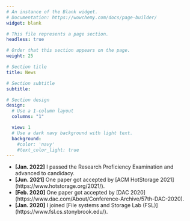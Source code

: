 ```yaml
---
# An instance of the Blank widget.
# Documentation: https://wowchemy.com/docs/page-builder/
widget: blank

# This file represents a page section.
headless: true

# Order that this section appears on the page.
weight: 25

# Section title
title: News

# Section subtitle
subtitle:

# Section design
design:
  # Use a 1-column layout
  columns: "1"

  view: 1
  # Use a dark navy background with light text.
  background:
    #color: 'navy'
    #text_color_light: true
---
```


<ul>
  <li><b>[Jan. 2022]</b> I passed the Research Proficiency Examination and advanced to candidacy.</li>
  <li><b>[Jun. 2021]</b> One paper got accepted by [ACM HotStorage 2021](https://www.hotstorage.org/2021/).</li>
  <li><b>[Feb. 2020]</b> One paper got accepted by [DAC 2020](https://www.dac.com/About/Conference-Archive/57th-DAC-2020).</li>
  <li><b>[Jan. 2020]</b> I joined [File systems and Storage Lab (FSL)](https://www.fsl.cs.stonybrook.edu/).</li>
</ul>

